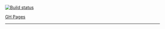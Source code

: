 [![Build status](https://ci.appveyor.com/api/projects/status/bct7cdv3g08wa9m8?svg=true)](https://ci.appveyor.com/project/errand/ajs-list-editor)




[GH Pages](https://errand.github.io/ahj-list-editor/) 

---
